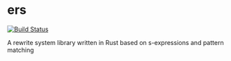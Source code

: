 # ers
[![Build Status](https://travis-ci.org/jonasp/ers.svg)](https://travis-ci.org/jonasp/ers)

A rewrite system library written in Rust based on s-expressions and pattern matching
